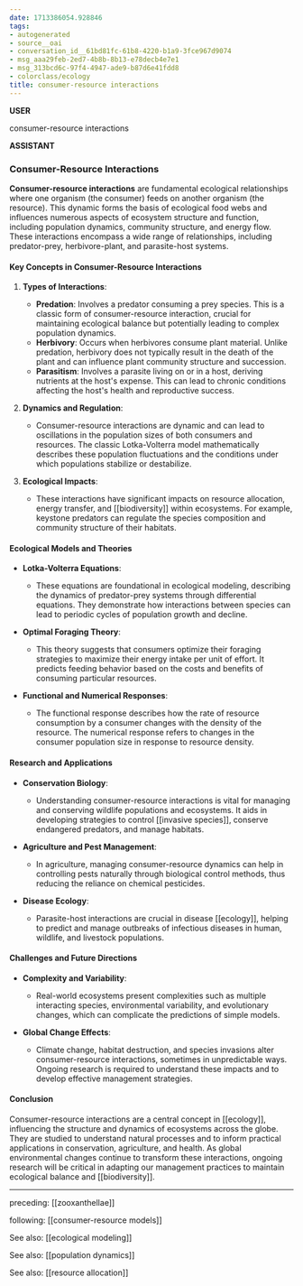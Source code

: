 ```yaml
---
date: 1713386054.928846
tags:
- autogenerated
- source__oai
- conversation_id__61bd81fc-61b8-4220-b1a9-3fce967d9074
- msg_aaa29feb-2ed7-4b8b-8b13-e78decb4e7e1
- msg_313bcd6c-97f4-4947-ade9-b87d6e41fdd8
- colorclass/ecology
title: consumer-resource interactions
---
```


**USER**

consumer-resource interactions


**ASSISTANT**

### Consumer-Resource Interactions

**Consumer-resource interactions** are fundamental ecological relationships where one organism (the consumer) feeds on another organism (the resource). This dynamic forms the basis of ecological food webs and influences numerous aspects of ecosystem structure and function, including population dynamics, community structure, and energy flow. These interactions encompass a wide range of relationships, including predator-prey, herbivore-plant, and parasite-host systems.

#### Key Concepts in Consumer-Resource Interactions

1. **Types of Interactions**:
   - **Predation**: Involves a predator consuming a prey species. This is a classic form of consumer-resource interaction, crucial for maintaining ecological balance but potentially leading to complex population dynamics.
   - **Herbivory**: Occurs when herbivores consume plant material. Unlike predation, herbivory does not typically result in the death of the plant and can influence plant community structure and succession.
   - **Parasitism**: Involves a parasite living on or in a host, deriving nutrients at the host's expense. This can lead to chronic conditions affecting the host's health and reproductive success.

2. **Dynamics and Regulation**:
   - Consumer-resource interactions are dynamic and can lead to oscillations in the population sizes of both consumers and resources. The classic Lotka-Volterra model mathematically describes these population fluctuations and the conditions under which populations stabilize or destabilize.

3. **Ecological Impacts**:
   - These interactions have significant impacts on resource allocation, energy transfer, and [[biodiversity]] within ecosystems. For example, keystone predators can regulate the species composition and community structure of their habitats.

#### Ecological Models and Theories

- **Lotka-Volterra Equations**:
  - These equations are foundational in ecological modeling, describing the dynamics of predator-prey systems through differential equations. They demonstrate how interactions between species can lead to periodic cycles of population growth and decline.

- **Optimal Foraging Theory**:
  - This theory suggests that consumers optimize their foraging strategies to maximize their energy intake per unit of effort. It predicts feeding behavior based on the costs and benefits of consuming particular resources.

- **Functional and Numerical Responses**:
  - The functional response describes how the rate of resource consumption by a consumer changes with the density of the resource. The numerical response refers to changes in the consumer population size in response to resource density.

#### Research and Applications

- **Conservation Biology**:
  - Understanding consumer-resource interactions is vital for managing and conserving wildlife populations and ecosystems. It aids in developing strategies to control [[invasive species]], conserve endangered predators, and manage habitats.

- **Agriculture and Pest Management**:
  - In agriculture, managing consumer-resource dynamics can help in controlling pests naturally through biological control methods, thus reducing the reliance on chemical pesticides.

- **Disease Ecology**:
  - Parasite-host interactions are crucial in disease [[ecology]], helping to predict and manage outbreaks of infectious diseases in human, wildlife, and livestock populations.

#### Challenges and Future Directions

- **Complexity and Variability**:
  - Real-world ecosystems present complexities such as multiple interacting species, environmental variability, and evolutionary changes, which can complicate the predictions of simple models.

- **Global Change Effects**:
  - Climate change, habitat destruction, and species invasions alter consumer-resource interactions, sometimes in unpredictable ways. Ongoing research is required to understand these impacts and to develop effective management strategies.

#### Conclusion

Consumer-resource interactions are a central concept in [[ecology]], influencing the structure and dynamics of ecosystems across the globe. They are studied to understand natural processes and to inform practical applications in conservation, agriculture, and health. As global environmental changes continue to transform these interactions, ongoing research will be critical in adapting our management practices to maintain ecological balance and [[biodiversity]].


---

preceding: [[zooxanthellae]]  


following: [[consumer-resource models]]

See also: [[ecological modeling]]


See also: [[population dynamics]]


See also: [[resource allocation]]